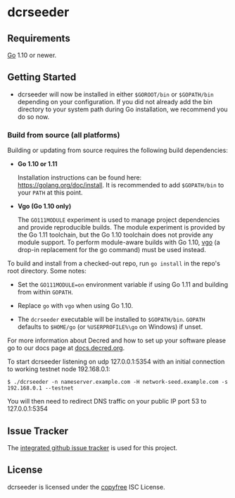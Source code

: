 dcrseeder
=========

## Requirements

[Go](http://golang.org) 1.10 or newer.

## Getting Started

- dcrseeder will now be installed in either ```$GOROOT/bin``` or
  ```$GOPATH/bin``` depending on your configuration.  If you did not already
  add the bin directory to your system path during Go installation, we
  recommend you do so now.

### Build from source (all platforms)

Building or updating from source requires the following build dependencies:

- **Go 1.10 or 1.11**

  Installation instructions can be found here: https://golang.org/doc/install.
  It is recommended to add `$GOPATH/bin` to your `PATH` at this point.

- **Vgo (Go 1.10 only)**

  The `GO111MODULE` experiment is used to manage project dependencies and
  provide reproducible builds.  The module experiment is provided by the Go 1.11
  toolchain, but the Go 1.10 toolchain does not provide any module support.  To
  perform module-aware builds with Go 1.10,
  [vgo](https://godoc.org/golang.org/x/vgo) (a drop-in replacement for the go
  command) must be used instead.

To build and install from a checked-out repo, run `go install` in the repo's
root directory.  Some notes:

* Set the `GO111MODULE=on` environment variable if using Go 1.11 and building
  from within `GOPATH`.

* Replace `go` with `vgo` when using Go 1.10.

* The `dcrseeder` executable will be installed to `$GOPATH/bin`.  `GOPATH`
  defaults to `$HOME/go` (or `%USERPROFILE%\go` on Windows) if unset.

For more information about Decred and how to set up your software please go to
our docs page at [docs.decred.org](https://docs.decred.org/getting-started/beginner-guide/).

To start dcrseeder listening on udp 127.0.0.1:5354 with an initial connection to working testnet node 192.168.0.1:

```
$ ./dcrseeder -n nameserver.example.com -H network-seed.example.com -s 192.168.0.1 --testnet
```

You will then need to redirect DNS traffic on your public IP port 53 to 127.0.0.1:5354

## Issue Tracker

The [integrated github issue tracker](https://github.com/decred/dcrseeder/issues)
is used for this project.

## License

dcrseeder is licensed under the [copyfree](http://copyfree.org) ISC License.
